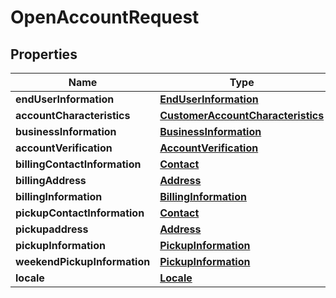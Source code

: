 

# OpenAccountRequest


## Properties

| Name | Type | Description | Notes |
|------------ | ------------- | ------------- | -------------|
|**endUserInformation** | [**EndUserInformation**](EndUserInformation.md) |  |  [optional] |
|**accountCharacteristics** | [**CustomerAccountCharacteristics**](CustomerAccountCharacteristics.md) |  |  [optional] |
|**businessInformation** | [**BusinessInformation**](BusinessInformation.md) |  |  [optional] |
|**accountVerification** | [**AccountVerification**](AccountVerification.md) |  |  [optional] |
|**billingContactInformation** | [**Contact**](Contact.md) |  |  [optional] |
|**billingAddress** | [**Address**](Address.md) |  |  [optional] |
|**billingInformation** | [**BillingInformation**](BillingInformation.md) |  |  [optional] |
|**pickupContactInformation** | [**Contact**](Contact.md) |  |  [optional] |
|**pickupaddress** | [**Address**](Address.md) |  |  [optional] |
|**pickupInformation** | [**PickupInformation**](PickupInformation.md) |  |  [optional] |
|**weekendPickupInformation** | [**PickupInformation**](PickupInformation.md) |  |  [optional] |
|**locale** | [**Locale**](Locale.md) |  |  [optional] |



